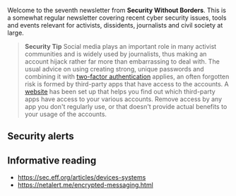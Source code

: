 Welcome to the seventh newsletter from **Security Without Borders**. This is a somewhat regular newsletter covering recent cyber security issues, tools and events relevant for activists, dissidents, journalists and civil society at large.

> **Security Tip** Social media plays an important role in many activist communities and is widely used by journalists, thus making an account hijack rather far more than embarrassing to deal with. The usual advice on using creating strong, unique passwords and combining it with [two-factor authentication](https://theoutline.com/post/2489/two-passwords-are-always-better-than-one) applies, an often forgotten risk is formed by third-party apps that have access to the accounts. A [website](https://www.permissions.review/) has been set up that helps you find out which third-party apps have access to your various accounts. Remove access by any app you don't regularly use, or that doesn't provide actual benefits to your usage of the accounts.

## Security alerts

## Informative reading

- https://sec.eff.org/articles/devices-systems
- https://netalert.me/encrypted-messaging.html
